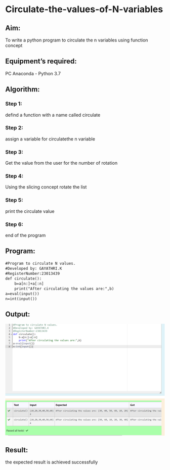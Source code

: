 # Circulate-the-values-of-N-variables
## Aim:
To write a python program to circulate the n variables using function concept
## Equipment’s required:
PC
Anaconda - Python 3.7
## Algorithm: 
### Step 1: 
defind a function with a name called circulate
### Step 2:
assign a variable for circulatethe n variable 
### Step 3: 
Get the value from the user for the number of rotation
### Step 4: 
Using the slicing concept rotate the list

### Step 5: 
print the circulate value
### Step 6: 
end of the program
## Program:
``````
#Program to circulate N values.
#Developed by: GAYATHRI.K
#RegisterNumber:23013439
def circulate():
    b=a[n:]+a[:n]
    print("After circulating the values are:",b)
a=eval(input())
n=int(input())
``````

## Output:
![Alt text](<circulate n variable-2.png>)

## Result:
the expected result is achieved successfully
